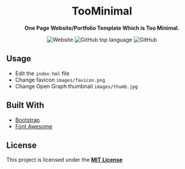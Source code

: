 <div align="center">
<h1>TooMinimal</h1>

<strong>One Page Website/Portfolio Template Which is Too Minimal.</strong>

<img alt="Website" src="https://img.shields.io/website?style=flat-square&url=https%3A%2F%2Ffr0st1n.github.io%2FTooMinimal%2F">
<img alt="GitHub top language" src="https://img.shields.io/github/languages/top/FR0ST1N/TooMinimal?style=flat-square">
<img alt="GitHub" src="https://img.shields.io/github/license/FR0ST1N/TooMinimal?style=flat-square">
</div>

## Usage
* Edit the `index.hml` file
* Change favicon `images/favicon.png`
* Change Open Graph thumbnail `images/thumb.jpg`

## Built With

* [Bootstrap](https://getbootstrap.com/)
* [Font Awesome](https://fontawesome.com/)

## License

This project is licensed under the [**MIT License**](https://github.com/FR0ST1N/TooMinimal/blob/gh-pages/LICENSE) 
